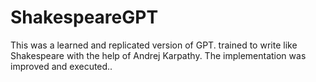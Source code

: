 # ShakespeareGPT
This was a learned and replicated version of GPT. trained to write like Shakespeare with the help of Andrej Karpathy. The implementation was improved and executed..
